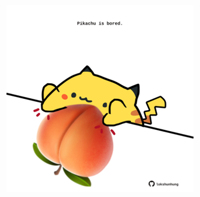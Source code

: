 <!-- built at 11/05/2024, 11:00:40 UTC -->
<p align="center">
  <img width="500" height="500" src="./ReadmeImage.svg">
</p>
